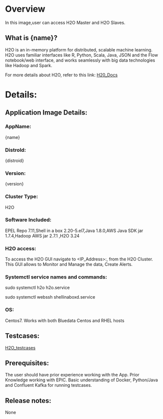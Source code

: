 # Overview

In this image,user can access H2O Master and H2O Slaves.

## What is {name}?

H2O is an in-memory platform for distributed, scalable machine learning. H2O uses familiar interfaces like R, Python, Scala, Java, JSON and the Flow notebook/web interface, and works seamlessly with big data technologies like Hadoop and Spark.

For more details about H2O, refer to this link:
[H20_Docs](http://docs.h2o.ai/h2o/latest-stable/h2o-docs/welcome.html)


# Details:
## Application Image Details:

### AppName: 
{name}
### DistroId:
{distroid}
### Version: 
{version}

### Cluster Type: 
H2O
### Software Included: 
EPEL Repo 7.11,Shell in a box 2.20-5.el7,Java 1.8.0,AWS Java SDK jar 1.7.4,Hadoop AWS jar 2.7.1 ,H2O 3.24

### H2O access:   
To access the H2O GUI navigate to <IP_Address>:<Port>, from the H2O Cluster.
This GUI allows to Monitor and Manage the data, Create Alerts.

### Systemctl service names and commands:  
sudo systemctl h2o h2o.service

sudo systemctl webssh shellinaboxd.service

### OS: 
Centos7. Works with both Bluedata Centos and RHEL hosts

## Testcases:

[ H2O_testcases](https://github.com/bluedatainc/solutions/blob/master/AppImage_Testcases/)

## Prerequisites:

The user should have prior experience working with the App.
Prior Knowledge working with EPIC.
Basic understanding of Docker, Python/Java and Confluent Kafka for running testcases.

## Release notes:

None

